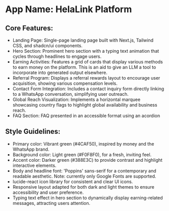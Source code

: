 # **App Name**: HelaLink Platform

## Core Features:

- Landing Page: Single-page landing page built with Next.js, Tailwind CSS, and shadcn/ui components.
- Hero Section: Prominent hero section with a typing text animation that cycles through headlines to engage users.
- Earning Activities: Features a grid of cards that display various methods to earn money on the platform. This is an aid to give an LLM a tool to incorporate into generated output elsewhere.
- Referral Program: Displays a referral rewards layout to encourage user acquisition, showing various compensation levels.
- Contact Form Integration: Includes a contact inquiry form directly linking to a WhatsApp conversation, simplifying user outreach.
- Global Reach Visualization: Implements a horizontal marquee showcasing country flags to highlight global availability and business reach.
- FAQ Section: FAQ presented in an accessible format using an acordion

## Style Guidelines:

- Primary color: Vibrant green (#4CAF50), inspired by money and the WhatsApp brand.
- Background color: Light green (#F0F8F0), for a fresh, inviting feel.
- Accent color: Darker green (#388E3C) to provide contrast and highlight interactive elements.
- Body and headline font: 'Poppins' sans-serif for a contemporary and readable aesthetic. Note: currently only Google Fonts are supported.
- lucide-react icon library for consistent and clear UI icons.
- Responsive layout adapted for both dark and light themes to ensure accessibility and user preference.
- Typing text effect in hero section to dynamically display earning-related messages, attracting users attention.